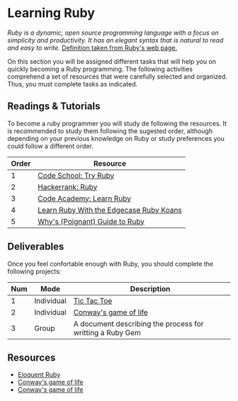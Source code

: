 # Learning Ruby

*Ruby is a dynamic, open source programming language with a focus on simplicity and productivity. It has an elegant syntax that is natural to read and easy to write.* [Definition taken from Ruby's web page.](https://www.ruby-lang.org/en/)

On this section you will be assigned different tasks that will help you on quickly becoming a Ruby programming. The following activities comprehend a set of resources that were carefully selected and organized. Thus, you must complete tasks as indicated.

## Readings & Tutorials

To become a ruby programmer you will study de following the resources. It is recommended to study them following the sugested order, although depending on your previous knowledge on Ruby or study preferences you could follow a different order.

Order | Resource 
----- | ---- 
1 | [Code School: Try Ruby](https://www.codeschool.com/courses/try-ruby)
2 | [Hackerrank: Ruby](https://www.hackerrank.com/domains/ruby/ruby-tutorials)
3 | [Code Academy: Learn Ruby](https://www.codecademy.com/learn/learn-ruby)
4 | [Learn Ruby With the Edgecase Ruby Koans](http://rubykoans.com/)
5 | [Why's (Poignant) Guide to Ruby](https://poignant.guide/)


## Deliverables

Once you feel confortable enough with Ruby, you should complete the following projects:


Num | Mode | Description 
----- | ---- | ---- 
1 | Individual | [Tic Tac Toe](https://gist.github.com/vicmaster/56bda5ba51e87a39682c17de36732719)
2 | Individual | [Conway's game of life](http://web.stanford.edu/~cdebs/GameOfLife/)
3 | Group | A document describing the process for writting a Ruby Gem

## Resources

* [Eloquent Ruby](https://drive.google.com/open?id=1792A2pkriOnjwb7Lh7MPtx7lUuSusrub)
* [Conway's game of life](http://web.stanford.edu/~cdebs/GameOfLife/)
* [Conway's game of life](https://bitstorm.org/gameoflife/)

